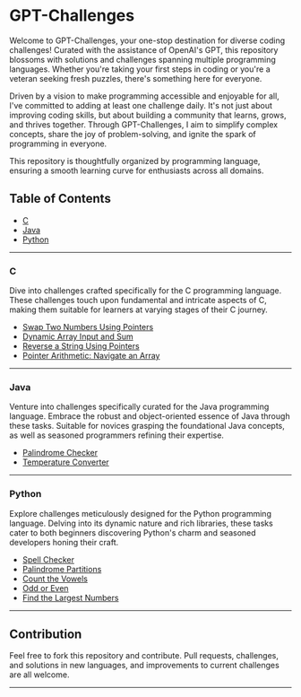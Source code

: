 # GPT-Challenges

Welcome to GPT-Challenges, your one-stop destination for diverse coding challenges! Curated with the assistance of OpenAI's GPT, this repository blossoms with solutions and challenges spanning multiple programming languages. Whether you're taking your first steps in coding or you're a veteran seeking fresh puzzles, there's something here for everyone.

Driven by a vision to make programming accessible and enjoyable for all, I've committed to adding at least one challenge daily. It's not just about improving coding skills, but about building a community that learns, grows, and thrives together. Through GPT-Challenges, I aim to simplify complex concepts, share the joy of problem-solving, and ignite the spark of programming in everyone.

This repository is thoughtfully organized by programming language, ensuring a smooth learning curve for enthusiasts across all domains.

## Table of Contents

- [C](#c)
- [Java](#java)
- [Python](#python)

---

### C

Dive into challenges crafted specifically for the C programming language. These challenges touch upon fundamental and intricate aspects of C, making them suitable for learners at varying stages of their C journey.

- [Swap Two Numbers Using Pointers](C/Swap%20Two%20Numbers)
- [Dynamic Array Input and Sum](C/Dynamic%20Array%20Input%20and%20Sum)
- [Reverse a String Using Pointers](C/Reverse%20a%20String)
- [Pointer Arithmetic: Navigate an Array](C/Pointer%20Arithmetic/)

---

### Java

Venture into challenges specifically curated for the Java programming language. Embrace the robust and object-oriented essence of Java through these tasks. Suitable for novices grasping the foundational Java concepts, as well as seasoned programmers refining their expertise.

- [Palindrome Checker](Java/Palindrome%20Checker/)
- [Temperature Converter](Java/Temperature%20Converter/)

---

### Python

Explore challenges meticulously designed for the Python programming language. Delving into its dynamic nature and rich libraries, these tasks cater to both beginners discovering Python's charm and seasoned developers honing their craft.

- [Spell Checker](Python/Spell%20Checker)
- [Palindrome Partitions](Python/Palindrome%20Partitions)
- [Count the Vowels](Python/Count%20the%20Vowels)
- [Odd or Even](Python/Odd%20or%20Even)
- [Find the Largest Numbers](Python/Find%20the%20Largest%20Numbers)

---

## Contribution

Feel free to fork this repository and contribute. Pull requests, challenges, and solutions in new languages, and improvements to current challenges are all welcome.

---
